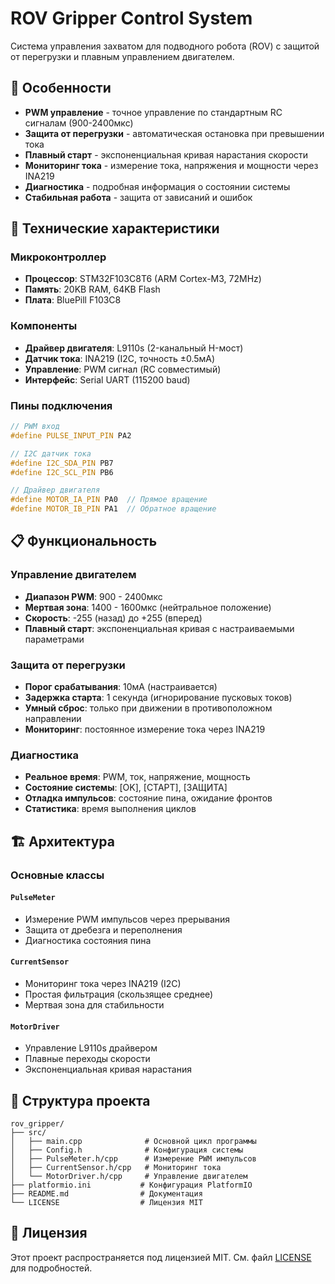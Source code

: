 # ROV Gripper Control System

Система управления захватом для подводного робота (ROV) с защитой от перегрузки и плавным управлением двигателем.

## 🚀 Особенности

- **PWM управление** - точное управление по стандартным RC сигналам (900-2400мкс)
- **Защита от перегрузки** - автоматическая остановка при превышении тока
- **Плавный старт** - экспоненциальная кривая нарастания скорости
- **Мониторинг тока** - измерение тока, напряжения и мощности через INA219
- **Диагностика** - подробная информация о состоянии системы
- **Стабильная работа** - защита от зависаний и ошибок

## 🔧 Технические характеристики

### Микроконтроллер
- **Процессор**: STM32F103C8T6 (ARM Cortex-M3, 72MHz)
- **Память**: 20KB RAM, 64KB Flash
- **Плата**: BluePill F103C8

### Компоненты
- **Драйвер двигателя**: L9110s (2-канальный H-мост)
- **Датчик тока**: INA219 (I2C, точность ±0.5мА)
- **Управление**: PWM сигнал (RC совместимый)
- **Интерфейс**: Serial UART (115200 baud)

### Пины подключения
```cpp
// PWM вход
#define PULSE_INPUT_PIN PA2

// I2C датчик тока
#define I2C_SDA_PIN PB7
#define I2C_SCL_PIN PB6

// Драйвер двигателя
#define MOTOR_IA_PIN PA0  // Прямое вращение
#define MOTOR_IB_PIN PA1  // Обратное вращение
```

## 📋 Функциональность

### Управление двигателем
- **Диапазон PWM**: 900 - 2400мкс
- **Мертвая зона**: 1400 - 1600мкс (нейтральное положение)
- **Скорость**: -255 (назад) до +255 (вперед)
- **Плавный старт**: экспоненциальная кривая с настраиваемыми параметрами

### Защита от перегрузки
- **Порог срабатывания**: 10мА (настраивается)
- **Задержка старта**: 1 секунда (игнорирование пусковых токов)
- **Умный сброс**: только при движении в противоположном направлении
- **Мониторинг**: постоянное измерение тока через INA219

### Диагностика
- **Реальное время**: PWM, ток, напряжение, мощность
- **Состояние системы**: [OK], [СТАРТ], [ЗАЩИТА]
- **Отладка импульсов**: состояние пина, ожидание фронтов
- **Статистика**: время выполнения циклов

## 🏗️ Архитектура

### Основные классы

#### `PulseMeter`
- Измерение PWM импульсов через прерывания
- Защита от дребезга и переполнения
- Диагностика состояния пина

#### `CurrentSensor`
- Мониторинг тока через INA219 (I2C)
- Простая фильтрация (скользящее среднее)
- Мертвая зона для стабильности

#### `MotorDriver`
- Управление L9110s драйвером
- Плавные переходы скорости
- Экспоненциальная кривая нарастания

## 📁 Структура проекта

```
rov_gripper/
├── src/
│   ├── main.cpp              # Основной цикл программы
│   ├── Config.h              # Конфигурация системы
│   ├── PulseMeter.h/cpp      # Измерение PWM импульсов
│   ├── CurrentSensor.h/cpp   # Мониторинг тока
│   └── MotorDriver.h/cpp     # Управление двигателем
├── platformio.ini           # Конфигурация PlatformIO
├── README.md                # Документация
└── LICENSE                  # Лицензия MIT
```

## 📝 Лицензия

Этот проект распространяется под лицензией MIT. См. файл [LICENSE](LICENSE) для подробностей.


